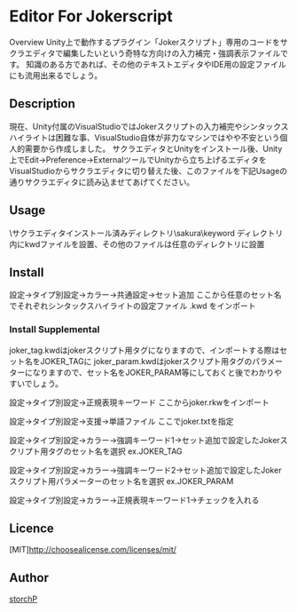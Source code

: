 Editor For Jokerscript
====

Overview
Unity上で動作するプラグイン「Jokerスクリプト」専用のコードをサクラエディタで編集したいという奇特な方向けの入力補完・強調表示ファイルです。
知識のある方であれば、その他のテキストエディタやIDE用の設定ファイルにも流用出来るでしょう。
## Description
現在、Unity付属のVisualStudioではJokerスクリプトの入力補完やシンタックスハイライトは困難な事、VisualStudio自体が非力なマシンではやや不安という個人的需要から作成しました。
サクラエディタとUnityをインストール後、Unity上でEdit->Preference->ExternalツールでUnityから立ち上げるエディタをVisualStudioからサクラエディタに切り替えた後、このファイルを下記Usageの通りサクラエディタに読み込ませてあげてください。

## Usage
\サクラエディタインストール済みディレクトリ\sakura\keyword ディレクトリ内にkwdファイルを設置、その他のファイルは任意のディレクトリに設置

## Install
設定->タイプ別設定->カラー->共通設定->セット追加
ここから任意のセット名でそれぞれシンタックスハイライトの設定ファイル .kwd をインポート

### Install Supplemental
joker_tag.kwdはjokerスクリプト用タグになりますので、インポートする際はセット名をJOKER_TAGに
joker_param.kwdはjokerスクリプト用タグのパラメーターになりますので、セット名をJOKER_PARAM等にしておくと後でわかりやすいでしょう。

設定->タイプ別設定->正規表現キーワード
ここからjoker.rkwをインポート

設定->タイプ別設定->支援->単語ファイル
ここでjoker.txtを指定

設定->タイプ別設定->カラー->強調キーワード1->セット追加で設定したJokerスクリプト用タグのセット名を選択
ex.JOKER_TAG

設定->タイプ別設定->カラー->強調キーワード2->セット追加で設定したJokerスクリプト用パラメーターのセット名を選択
ex.JOKER_PARAM

設定->タイプ別設定->カラー->正規表現キーワード1->チェックを入れる

## Licence

[MIT]http://choosealicense.com/licenses/mit/

## Author

[storchP](https://github.com/storchP)

